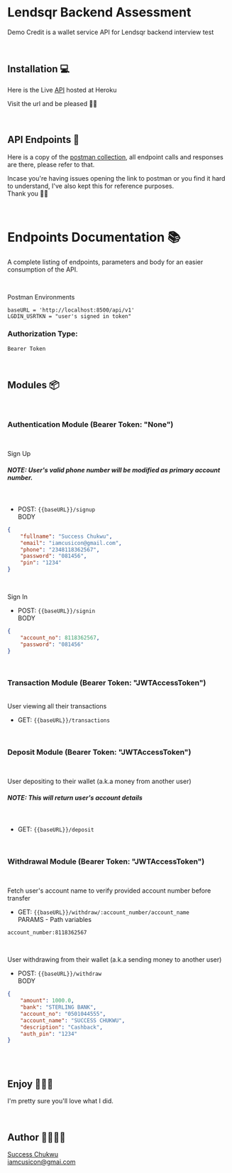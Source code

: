 # Lendsqr Backend Assessment

Demo Credit is a wallet service API for Lendsqr backend interview test

<br>

## Installation 💻

Here is the Live [API](https://successchukwu-lendsqr-be-test.herokuapp.com/) hosted at Heroku

Visit the url and be pleased 💪🏾

<br>

## API Endpoints 🔗

Here is a copy of the [postman collection](https://successchukwu.postman.co/workspace/Personal-Workspace-APIs~d5101cdd-522b-4cae-84e1-aff298415f1b/collection/18382461-0d735682-9fd2-490d-991a-d89c6f142e7a?action=share&creator=18382461), all endpoint calls and responses are there, please refer to that.

Incase you're having issues opening the link to postman or you find it hard to understand, I've also kept this for reference purposes.
<br>
Thank you 💯😇

<br>

# Endpoints Documentation 📚

A complete listing of endpoints, parameters and body for an easier consumption of the API.

<br>

Postman Environments

```
baseURL = 'http://localhost:8500/api/v1'
LGDIN_USRTKN = "user's signed in token"
```

### Authorization Type:

```
Bearer Token
```

<br>

## Modules 📦

<br>

### Authentication Module (Bearer Token: "None")

<br>

Sign Up <br>

##### NOTE: User's valid phone number will be modified as primary account number.

<br>

- POST: `{{baseURL}}/signup` <br>
  BODY

```json
{
	"fullname": "Success Chukwu",
	"email": "iamcusicon@gmail.com",
	"phone": "2348118362567",
	"password": "081456",
	"pin": "1234"
}
```

<br>

Sign In

- POST: `{{baseURL}}/signin` <br>
  BODY

```json
{
	"account_no": 8118362567,
	"password": "081456"
}
```

<br>

### Transaction Module (Bearer Token: "JWTAccessToken")

<br>
User viewing all their transactions

- GET: `{{baseURL}}/transactions`

<br>

### Deposit Module (Bearer Token: "JWTAccessToken")

<br>

User depositing to their wallet (a.k.a money from another user) <br>

##### NOTE: This will return user's account details

<br>

- GET: `{{baseURL}}/deposit`

<br>

### Withdrawal Module (Bearer Token: "JWTAccessToken")

<br>

Fetch user's account name to verify provided account number before transfer

- GET: `{{baseURL}}/withdraw/:account_number/account_name` <br>
  PARAMS - Path variables

```text
account_number:8118362567
```

<br>

User withdrawing from their wallet (a.k.a sending money to another user)

- POST: `{{baseURL}}/withdraw` <br>
  BODY

```json
{
	"amount": 1000.0,
	"bank": "STERLING BANK",
	"account_no": "0501044555",
	"account_name": "SUCCESS CHUKWU",
	"description": "Cashback",
	"auth_pin": "1234"
}
```

<br>
<br>

## Enjoy 🥳💪🏾

I'm pretty sure you'll love what I did.

<br>

## Author 🧑🏾‍💻😁

[Success Chukwu](https://iam.successchukwu.com)<br>
iamcusicon@gmai.com
